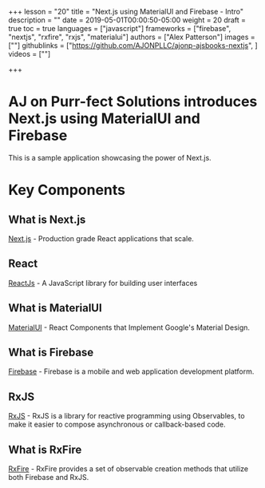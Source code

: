 +++
lesson = "20"
title = "Next.js using MaterialUI and Firebase - Intro"
description = ""
date = 2019-05-01T00:00:50-05:00
weight = 20
draft = true
toc = true
languages = ["javascript"]
frameworks = ["firebase", "nextjs", "rxfire", "rxjs", "materialui"]
authors = ["Alex Patterson"]
images = [""]
githublinks = ["https://github.com/AJONPLLC/ajonp-ajsbooks-nextjs", ]
videos = [""]

+++

# AJ on Purr-fect Solutions introduces Next.js using MaterialUI and Firebase

This is a sample application showcasing the power of Next.js.

# Key Components

## What is Next.js
[Next.js](https://nextjs.org/) - Production grade React applications that scale.

## React
[ReactJs](https://reactjs.org/) - A JavaScript library for building user interfaces

## What is MaterialUI
[MaterialUI](https://material-ui.com/) - React Components that Implement Google's Material Design.

## What is Firebase
[Firebase](https://firebase.google.com/) - Firebase is a mobile and web application development platform.

## RxJS
[RxJS](https://rxjs.dev/) - RxJS is a library for reactive programming using Observables, to make it easier to compose asynchronous or callback-based code.

## What is RxFire
[RxFire](https://firebase.googleblog.com/2018/09/introducing-rxfire-easy-async-firebase.html) - RxFire provides a set of observable creation methods that utilize both Firebase and RxJS.